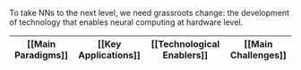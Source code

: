 To take NNs to the next level, we need grassroots change: the development of technology that enables neural computing at hardware level.

| [[Main Paradigms]] | [[Key Applications]] | [[Technological Enablers]] | [[Main Challenges]] |
| ------------------ | -------------------- | -------------------------- | ------------------- |
